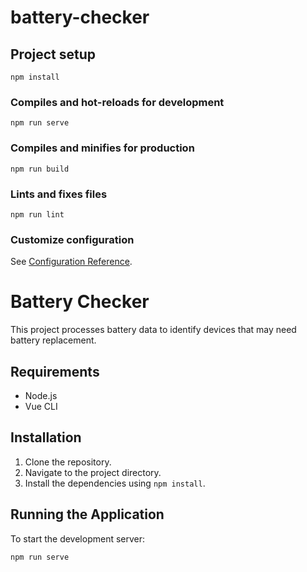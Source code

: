 # battery-checker

## Project setup
```
npm install
```

### Compiles and hot-reloads for development
```
npm run serve
```

### Compiles and minifies for production
```
npm run build
```

### Lints and fixes files
```
npm run lint
```

### Customize configuration
See [Configuration Reference](https://cli.vuejs.org/config/).


# Battery Checker

This project processes battery data to identify devices that may need battery replacement.

## Requirements

- Node.js
- Vue CLI

## Installation

1. Clone the repository.
2. Navigate to the project directory.
3. Install the dependencies using `npm install`.

## Running the Application

To start the development server:

```bash
npm run serve
